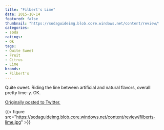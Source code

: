 ```yaml
---
title: "Filbert's Lime"
date: 2015-10-14
featured: false
thumbnail: "https://sodaguideimg.blob.core.windows.net/content/review/thumbs/filberts-lime.jpg"
categories:
- soda
ratings:
- Ok
tags:
- Quite Sweet
- Fruit
- Citrus
- Lime
brands:
- Filbert's
---
```


Quite sweet. Riding the line between artificial and natural flavors, overall pretty lime-y. OK.

[Originally posted to Twitter.](https://twitter.com/Cavorter/status/654373603014606848)

{{< figure src="https://sodaguideimg.blob.core.windows.net/content/review/filberts-lime.jpg" >}}
